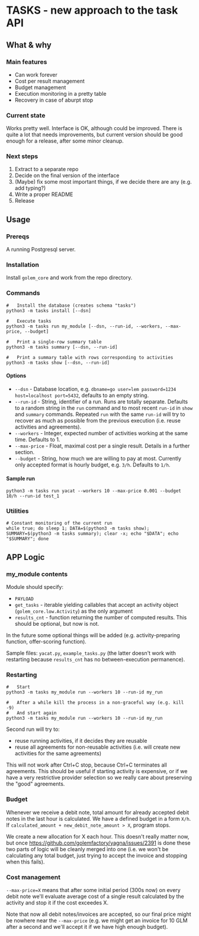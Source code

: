 # TASKS - new approach to the task API

## What & why

### Main features

* Can work forever
* Cost per result management
* Budget management
* Execution monitoring in a pretty table
* Recovery in case of aburpt stop

### Current state

Works pretty well.
Interface is OK, although could be improved.
There is quite a lot that needs improvements, but current version should be good enough for a release, after some minor cleanup.

### Next steps

1.  Extract to a separate repo
2.  Decide on the final version of the interface
3.  (Maybe) fix some most important things, if we decide there are any (e.g. add typing?)
4.  Write a proper README
5.  Release

## Usage

### Prereqs

A running Postgresql server.

### Installation

Install `golem_core` and work from the repo directory.

### Commands

```
#   Install the database (creates schema "tasks")
python3 -m tasks install [--dsn]

#   Execute tasks
python3 -m tasks run my_module [--dsn, --run-id, --workers, --max-price, --budget]

#   Print a single-row summary table
python3 -m tasks summary [--dsn, --run-id]

#   Print a summary table with rows corresponding to activities
python3 -m tasks show [--dsn, --run-id]
```

#### Options
* `--dsn` - Database location, e.g. `dbname=go user=lem password=1234 host=localhost port=5432`, defaults to an empty string.
* `--run-id` - String, identifier of a run. Runs are totally separate. Defaults to a random string in the `run` command
               and to most recent `run-id` in `show` and `summary` commands.
               Repeated `run` with the same `run-id` will try to recover as much as possible from the previous execution
               (i.e. reuse activities and agreements).
* `--workers` - Integer, expected number of activities working at the same time. Defaults to 1.
* `--max-price` - Float, maximal cost per a single result. Details in a further section.
* `--budget` - String, how much we are willing to pay at most. Currently only accepted format is hourly budget, e.g. `3/h`. Defaults to `1/h`.


#### Sample run

```
python3 -m tasks run yacat --workers 10 --max-price 0.001 --budget 10/h --run-id test_1
```

### Utilities

```
# Constant monitoring of the current run
while true; do sleep 1; DATA=$(python3 -m tasks show); SUMMARY=$(python3 -m tasks summary); clear -x; echo "$DATA"; echo "$SUMMARY"; done
```

## APP Logic

### my\_module contents

Module should specify:

*   `PAYLOAD`
*   `get_tasks` - iterable yielding callables that accept an activity object (`golem_core.low.Activity`) as the only argument
*   `results_cnt` - function returning the number of computed results. This should be optional, but now is not.

In the future some optional things will be added (e.g. activity-preparing function, offer-scoring function).

Sample files: `yacat.py`, `example_tasks.py` (the latter doesn't work with restarting because `results_cnt` has no between-execution permanence).

### Restarting

```
#   Start
python3 -m tasks my_module run --workers 10 --run-id my_run

#   After a while kill the process in a non-graceful way (e.g. kill -9)
#   And start again
python3 -m tasks my_module run --workers 10 --run-id my_run
```
Second run will try to:

* reuse running activities, if it decides they are reusable
* reuse all agreements for non-reusable activities (i.e. will create new activities for the same agreements)

This will not work after Ctrl+C stop, because Ctrl+C terminates all agreements.
This should be useful if starting activity is expensive, or if we have a very restrictive provider selection so we really care about
preserving the "good" agreements.

### Budget

Whenever we receive a debit note, total amount for already accepted debit notes in the last hour is calculated.
We have a defined budget in a form `X/h`. If `calculated_amount + new_debit_note_amount > X`, program stops.

We create a new allocation for X each hour. This doesn't really matter now, but once
https://github.com/golemfactory/yagna/issues/2391 is done these two parts of logic will be cleanly merged into one 
(i.e. we won't be calculating any total budget, just trying to accept the invoice and stopping when this fails).

### Cost management

`--max-price=X` means that after some initial period (300s now) on every debit note we'll evaluate average cost of a single
result calculated by the activity and stop it if the cost exceedes X.

Note that now all debit notes/invoices are accepted, so our final price might be nowhere near the `--max-price` 
(e.g. we might get an invoice for 10 GLM after a second and we'll accept it if we have high enough budget).
